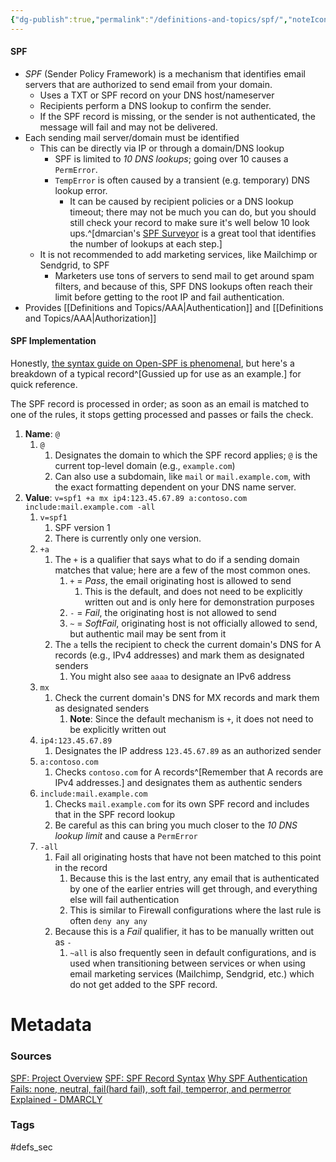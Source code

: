 ```yaml
---
{"dg-publish":true,"permalink":"/definitions-and-topics/spf/","noteIcon":""}
---
```


#### SPF
- *SPF* (Sender Policy Framework) is a mechanism that identifies email servers that are authorized to send email from your domain.
	- Uses a TXT or SPF record on your DNS host/nameserver
	- Recipients perform a DNS lookup to confirm the sender.
	- If the SPF record is missing, or the sender is not authenticated, the message will fail and may not be delivered.
- Each sending mail server/domain must be identified
	- This can be directly via IP or through a domain/DNS lookup
		- SPF is limited to *10 DNS lookups*; going over 10 causes a `PermError`.
		- `TempError` is often caused by a transient (e.g. temporary) DNS lookup error.
			- It can be caused by recipient policies or a DNS lookup timeout; there may not be much you can do, but you should still check your record to make sure it's well below 10 look ups.^[dmarcian's [SPF Surveyor](https://dmarcian.com/spf-survey) is a great tool that identifies the number of lookups at each step.]
	- It is not recommended to add marketing services, like Mailchimp or Sendgrid, to SPF
		- Marketers use tons of servers to send mail to get around spam filters, and because of this, SPF DNS lookups often reach their limit before getting to the root IP and fail authentication.
- Provides [[Definitions and Topics/AAA\|Authentication]] and [[Definitions and Topics/AAA\|Authorization]]

#### SPF Implementation
Honestly, [the syntax guide on Open-SPF is phenomenal](http://www.open-spf.org/SPF_Record_Syntax/), but here's a breakdown of a typical record^[Gussied up for use as an example.] for quick reference.

The SPF record is processed in order; as soon as an email is matched to one of the rules, it stops getting processed and passes or fails the check.


1. **Name**: `@`
	1. `@`
		1. Designates the domain to which the SPF record applies; `@` is the current top-level domain (e.g., `example.com`)
		2. Can also use a subdomain, like `mail` or `mail.example.com`, with the exact formatting dependent on your DNS name server.
2. **Value**: `v=spf1 +a mx ip4:123.45.67.89 a:contoso.com include:mail.example.com -all`
	1. `v=spf1`
		1. SPF version 1
		2. There is currently only one version.
	2. `+a`
		1. The `+` is a qualifier that says what to do if a sending domain matches that value; here are a few of the most common ones.
			1. `+` = *Pass*, the email originating host is allowed to send
				1. This is the default, and does not need to be explicitly written out and is only here for demonstration purposes
			2. `-` = *Fail*, the originating host is not allowed to send
			3. `~` = *SoftFail*, originating host is not officially allowed to send, but authentic mail may be sent from it
		2. The `a` tells the recipient to check the current domain's DNS for A records (e.g., IPv4 addresses) and mark them as designated senders
			1. You might also see `aaaa` to designate an IPv6 address
	3. `mx`
		1. Check the current domain's DNS for MX records and mark them as designated senders
			1. **Note**: Since the default mechanism is `+`, it does not need to be explicitly written out
	4. `ip4:123.45.67.89`
		1. Designates the IP address `123.45.67.89` as an authorized sender
	5. `a:contoso.com`
		1. Checks `contoso.com` for A records^[Remember that A records are IPv4 addresses.] and designates them as authentic senders
	6. `include:mail.example.com`
		1. Checks `mail.example.com` for its own SPF record and includes that in the SPF record lookup
		2. Be careful as this can bring you much closer to the *10 DNS lookup limit* and cause a `PermError`
	7. `-all`
		1. Fail all originating hosts that have not been matched to this point in the record
			1. Because this is the last entry, any email that is authenticated by one of the earlier entries will get through, and everything else will fail authentication
			2. This is similar to Firewall configurations where the last rule is often `deny any any`
		2. Because this is a *Fail* qualifier, it has to be manually written out as `-`
			1. `~all` is also frequently seen in default configurations, and is used when transitioning between services or when using email marketing services (Mailchimp, Sendgrid, etc.) which do not get added to the SPF record.



# Metadata

### Sources
[SPF: Project Overview](http://www.open-spf.org/)
[SPF: SPF Record Syntax](http://www.open-spf.org/SPF_Record_Syntax/)
[Why SPF Authentication Fails: none, neutral, fail(hard fail), soft fail, temperror, and permerror Explained - DMARCLY](https://dmarcly.com/blog/why-spf-authentication-fails-none-neutral-fail-hard-fail-soft-fail-temperror-and-permerror-explained)
### Tags
#defs_sec 